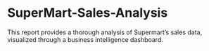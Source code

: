 # SuperMart-Sales-Analysis
This report provides a thorough analysis of Supermart’s sales data, visualized through a business intelligence dashboard. 
